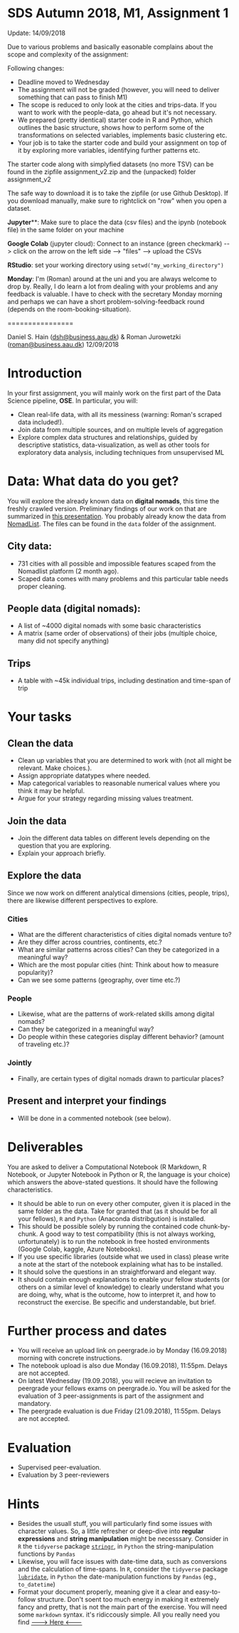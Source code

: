 SDS Autumn 2018, M1, Assignment 1
================
Update: 14/09/2018

Due to various problems and basically easonable complains about the scope and complexity of the assignment:

Following changes:

- Deadline moved to Wednesday
- The assignment will not be graded (however, you will need to deliver something that can pass to finish M1)
- The scope is reduced to only look at the cities and trips-data. If you want to work with the people-data, go ahead but it's not necessary.
- We prepared (pretty identical) starter code in R and Python, which outlines the basic structure, shows how to perform some of the transformations on selected variables, implements basic clustering etc.
- Your job is to take the starter code and build your assignment on top of it by exploring more variables, identifying further patterns etc.

The starter code along with simplyfied datasets (no more TSV) can be found in the zipfile assignment_v2.zip and the (unpacked) folder assignment_v2

The safe way to download it is to take the zipfile (or use Github Desktop).
If you download manually, make sure to rightclick on "row" when you open a dataset.

**Jupyter****: Make sure to place the data (csv files) and the ipynb (notebook file) in the same folder on your machine

**Google Colab** (jupyter cloud): Connect to an instance (green checkmark) --> click on the arrow on the left side --> "files" --> upload the CSVs

**RStudio**: set your working directory using ```setwd("my_working_directory")```


**Monday**: I'm (Roman) around at the uni and you are always welcome to drop by. Really, I do learn a lot from dealing with your problems and any feedback is valuable. I have to check with the secretary Monday morning and perhaps we can have a short problem-solving-feedback round (depends on the room-booking-situation).

================

Daniel S. Hain (<dsh@business.aau.dk>) & Roman Jurowetzki (<roman@business.aau.dk>)
12/09/2018

Introduction
============

In your first assignment, you will mainly work on the first part of the Data Science pipeline, **OSE**. In particular, you will:

-   Clean real-life data, with all its messiness (warning: Roman's scraped data included!).
-   Join data from multiple sources, and on multiple levels of aggregation
-   Explore complex data structures and relationships, guided by descriptive statistics, data-visualization, as well as other tools for exploratory data analysis, including techniques from unsupervised ML

Data: What data do you get?
===========================

You will explore the already known data on **digital nomads**, this time the freshly crawled version. Preliminary findings of our work on that are summarized in [this presentation](https://aaudk-my.sharepoint.com/:b:/g/personal/dsh_id_aau_dk/ESeuvplEytZCuNBhKGmA4U8BOGpfbGIbilqTGdgQLA4a6A?e=UGRnvR). You probably already know the data from [NomadList](https://nomadlist.com/). The files can be found in the `data` folder of the assignment.

City data:
----------

-   731 cities with all possible and impossible features scaped from the Nomadlist platform (2 month ago).
-   Scaped data comes with many problems and this particular table needs proper cleaning.

People data (digital nomads):
-----------------------------

-   A list of ~4000 digital nomads with some basic characteristics
-   A matrix (same order of observations) of their jobs (multiple choice, many did not specify anything)

Trips
-----

-   A table with ~45k individual trips, including destination and time-span of trip

Your tasks
==========

Clean the data
--------------

-   Clean up variables that you are determined to work with (not all might be relevant. Make choices.).
-   Assign appropriate datatypes where needed.
-   Map categorical variables to reasonable numerical values where you think it may be helpful.
-   Argue for your strategy regarding missing values treatment.

Join the data
-------------

-   Join the different data tables on different levels depending on the question that you are exploring.
-   Explain your approach briefly.

Explore the data
----------------

Since we now work on different analytical dimensions (cities, people, trips), there are likewise different perspectives to explore.

### Cities

-   What are the different characteristics of cities digital nomads venture to?
-   Are they differ across countries, continents, etc.?
-   What are similar patterns across cities? Can they be categorized in a meaningful way?
-   Which are the most popular cities (hint: Think about how to measure popularity)?
-   Can we see some patterns (geography, over time etc.?)

### People

-   Likewise, what are the patterns of work-related skills among digital nomads?
-   Can they be categorized in a meaningful way?
-   Do people within these categories display different behavior? (amount of traveling etc.)?

### Jointly

-   Finally, are certain types of digital nomads drawn to particular places?

Present and interpret your findings
-----------------------------------

-   Will be done in a commented notebook (see below).

Deliverables
============

You are asked to deliver a Computational Notebook (R Markdown, R Notebook, or Jupyter Notebook in Python or R, the language is your choice) which answers the above-stated questions. It should have the following characteristics.

-   It should be able to run on every other computer, given it is placed in the same folder as the data. Take for granted that (as it should be for all your fellows), `R` and `Python` (Anaconda distribgution) is installed.
-   This should be possible solely by running the contained code chunk-by-chunk. A good way to test compatibility (this is not always working, unfortunately) is to run the notebook in free hosted environments (Google Colab, kaggle, Azure Notebooks).
-   If you use specific libraries (outside what we used in class) please write a note at the start of the notebook explaining what has to be installed.
-   It should solve the questions in an straightforward and elegant way.
-   It should contain enough explanations to enable your fellow students (or others on a similar level of knowledge) to clearly understand what you are doing, why, what is the outcome, how to interpret it, and how to reconstruct the exercise. Be specific and understandable, but brief.

Further process and dates
=========================

-   You will receive an upload link on peergrade.io by Monday (16.09.2018) morning with concrete instructions.
-   The notebook upload is also due Monday (16.09.2018), 11:55pm. Delays are not accepted.
-   On latest Wednesday (19.09.2018), you will recieve an invitation to peergrade your fellows exams on peergrade.io. You will be asked for the evaluation of 3 peer-assignments is part of the assignment and mandatory.
-   The peergrade evaluation is due Friday (21.09.2018), 11:55pm. Delays are not accepted.

Evaluation
==========

-   Supervised peer-evaluation.
-   Evaluation by 3 peer-reviewers

Hints
=====

-   Besides the usuall stuff, you will particularly find some issues with character values. So, a little refresher or deep-dive into **regular expressions** and **string manipulation** might be necesssary. Consider in `R` the `tidyverse` package [`stringr`](https://www.rstudio.com/wp-content/uploads/2016/09/RegExCheatsheet.pdf), in `Python` the string-manipulation functions by `Pandas`
-   Likewise, you will face issues with date-time data, such as conversions and the calculation of time-spans. In `R`, consider the `tidyverse` package [`lubridate`](https://lubridate.tidyverse.org/), in `Python` the date-manipulation functions by `Pandas` (eg., `to_datetime`)
-   Format your document properly, meaning give it a clear and easy-to-follow structure. Don't soent too much energy in making it extremely fancy and pretty, that is not the main part of the exercise. You will need some `markdown` syntax. it's ridiccously simple. All you really need you find [---&gt; Here &lt;---](https://guides.github.com/features/mastering-markdown/)
